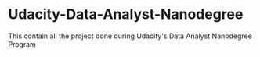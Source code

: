 # Udacity-Data-Analyst-Nanodegree
This contain all the project done during Udacity's Data Analyst Nanodegree Program
